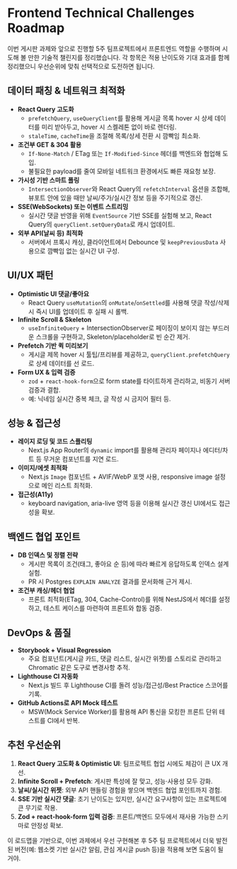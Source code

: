 # Frontend Technical Challenges Roadmap

이번 게시판 과제와 앞으로 진행할 5주 팀프로젝트에서 프론트엔드 역할을 수행하며 시도해 볼 만한 기술적 챌린지를 정리했습니다. 각 항목은 적용 난이도와 기대 효과를 함께 정리했으니 우선순위에 맞춰 선택적으로 도전하면 됩니다.

## 데이터 패칭 & 네트워크 최적화

- **React Query 고도화**
  - `prefetchQuery`, `useQueryClient`를 활용해 게시글 목록 hover 시 상세 데이터를 미리 받아두고, hover 시 스켈레톤 없이 바로 렌더링.
  - `staleTime`, `cacheTime`을 조절해 목록/상세 전환 시 깜빡임 최소화.
- **조건부 GET & 304 활용**
  - `If-None-Match` / ETag 또는 `If-Modified-Since` 헤더를 백엔드와 협업해 도입.
  - 불필요한 payload를 줄여 모바일 네트워크 환경에서도 빠른 재요청 보장.
- **가시성 기반 스마트 폴링**
  - `IntersectionObserver`와 React Query의 `refetchInterval` 옵션을 조합해, 뷰포트 안에 있을 때만 날씨/주가/실시간 정보 등을 주기적으로 갱신.
- **SSE(WebSockets) 또는 이벤트 스트리밍**
  - 실시간 댓글 반영을 위해 `EventSource` 기반 SSE를 실험해 보고, React Query의 `queryClient.setQueryData`로 캐시 업데이트.
- **외부 API(날씨 등) 최적화**
  - 서버에서 프록시 캐싱, 클라이언트에서 Debounce 및 `keepPreviousData` 사용으로 깜빡임 없는 실시간 UI 구성.

## UI/UX 패턴

- **Optimistic UI 댓글/좋아요**
  - React Query `useMutation`의 `onMutate`/`onSettled`를 사용해 댓글 작성/삭제 시 즉시 UI를 업데이트 후 실패 시 롤백.
- **Infinite Scroll & Skeleton**
  - `useInfiniteQuery` + IntersectionObserver로 페이징이 보이지 않는 부드러운 스크롤을 구현하고, Skeleton/placeholder로 빈 순간 제거.
- **Prefetch 기반 퀵 미리보기**
  - 게시글 제목 hover 시 툴팁/프리뷰를 제공하고, `queryClient.prefetchQuery`로 상세 데이터를 선 로드.
- **Form UX & 입력 검증**
  - `zod` + `react-hook-form`으로 form state를 타이트하게 관리하고, 비동기 서버 검증과 결합.
  - 예: 닉네임 실시간 중복 체크, 글 작성 시 금지어 필터 등.

## 성능 & 접근성

- **레이지 로딩 및 코드 스플리팅**
  - Next.js App Router의 `dynamic` import를 활용해 관리자 페이지나 에디터/차트 등 무거운 컴포넌트를 지연 로드.
- **이미지/에셋 최적화**
  - Next.js `Image` 컴포넌트 + AVIF/WebP 포맷 사용, responsive image 설정으로 메인 리스트 최적화.
- **접근성(A11y)**
  - keyboard navigation, aria-live 영역 등을 이용해 실시간 갱신 UI에서도 접근성을 확보.

## 백엔드 협업 포인트

- **DB 인덱스 및 정렬 전략**
  - 게시판 목록이 조건(태그, 좋아요 순 등)에 따라 빠르게 응답하도록 인덱스 설계 실험.
  - PR 시 Postgres `EXPLAIN ANALYZE` 결과를 문서화해 근거 제시.
- **조건부 캐싱/헤더 협업**
  - 프론트 최적화(ETag, 304, Cache-Control)를 위해 NestJS에서 헤더를 설정하고, 테스트 케이스를 마련하여 프론트와 합동 검증.

## DevOps & 품질

- **Storybook + Visual Regression**
  - 주요 컴포넌트(게시글 카드, 댓글 리스트, 실시간 위젯)를 스토리로 관리하고 Chromatic 같은 도구로 변경사항 추적.
- **Lighthouse CI 자동화**
  - Next.js 빌드 후 Lighthouse CI를 돌려 성능/접근성/Best Practice 스코어를 기록.
- **GitHub Actions로 API Mock 테스트**
  - MSW(Mock Service Worker)를 활용해 API 통신을 모킹한 프론트 단위 테스트를 CI에서 반복.

## 추천 우선순위

1. **React Query 고도화 & Optimistic UI**: 팀프로젝트 협업 시에도 체감이 큰 UX 개선.
2. **Infinite Scroll + Prefetch**: 게시판 특성에 잘 맞고, 성능·사용성 모두 강화.
3. **날씨/실시간 위젯**: 외부 API 핸들링 경험을 쌓으며 백엔드 협업 포인트까지 경험.
4. **SSE 기반 실시간 댓글**: 초기 난이도는 있지만, 실시간 요구사항이 있는 프로젝트에 큰 무기로 작용.
5. **Zod + react-hook-form 입력 검증**: 프론트/백엔드 모두에서 재사용 가능한 스키마로 안정성 확보.

이 로드맵을 기반으로, 이번 과제에서 우선 구현해본 후 5주 팀 프로젝트에서 더욱 발전된 버전(예: 웹소켓 기반 실시간 알림, 관심 게시글 push 등)을 적용해 보면 도움이 될 거야.
